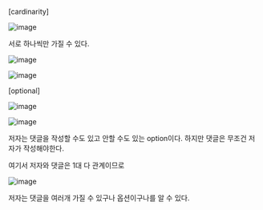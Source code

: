 [cardinarity]

![image](https://user-images.githubusercontent.com/108928206/192092436-346a8bad-490a-4322-8b86-d79181c20cb4.png)

서로 하나씩만 가질 수 있다.

![image](https://user-images.githubusercontent.com/108928206/192092457-691d948d-c499-4de1-a5b5-1c8d4c3d6810.png)

![image](https://user-images.githubusercontent.com/108928206/192092489-257d37d6-8633-4e09-8ccd-6b90dce96ba0.png)

[optional]

![image](https://user-images.githubusercontent.com/108928206/192092577-780a719c-e63a-4d46-bd5e-dd7024ff7773.png)

![image](https://user-images.githubusercontent.com/108928206/192092585-501a7dab-c730-4556-926d-37a9d71709f7.png)

저자는 댓글을 작성할 수도 있고 안할 수도 있는 option이다. 하지만 댓글은 무조건 저자가 작성해야한다.

여기서 저자와 댓글은 1대 다 관계이므로

![image](https://user-images.githubusercontent.com/108928206/192092649-1cbbd41c-661b-4db8-bc30-fea35b23c14f.png)

저자는 댓글을 여러개 가질 수 있구나 옵션이구나를 알 수 있다.
